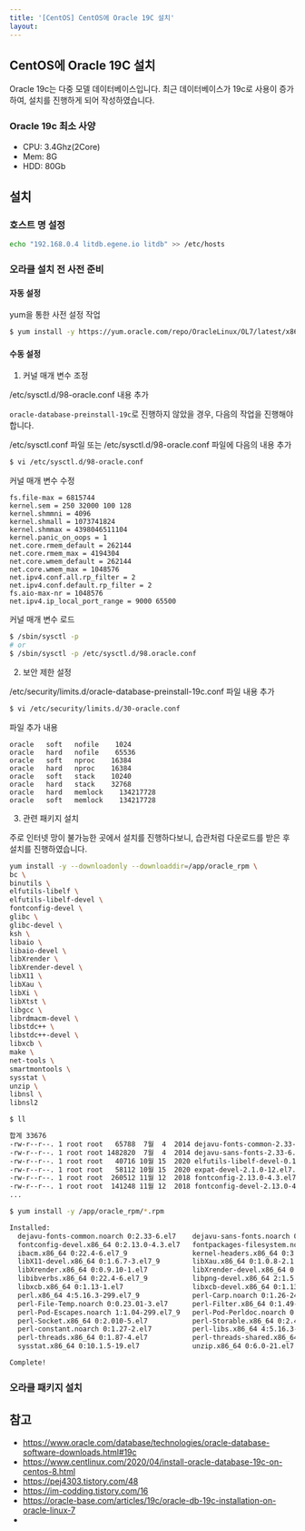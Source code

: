 ```yaml
---
title: '[CentOS] CentOS에 Oracle 19C 설치'
layout: 
---
```


## CentOS에 Oracle 19C 설치

Oracle 19c는 다중 모델 데이터베이스입니다. 최근 데이터베이스가 19c로 사용이 증가하여, 
설치를 진행하게 되어 작성하였습니다.

### Oracle 19c 최소 사양

* CPU: 3.4Ghz(2Core)
* Mem: 8G
* HDD: 80Gb

## 설치

### 호스트 명 설정


```sh
echo "192.168.0.4 litdb.egene.io litdb" >> /etc/hosts
```

### 오라클 설치 전 사전 준비


#### 자동 설정

yum을 통한 사전 설정 작업

```sh 
$ yum install -y https://yum.oracle.com/repo/OracleLinux/OL7/latest/x86_64/getPackage/oracle-database-preinstall-19c-1.0-1.el7.x86_64.rpm
```


#### 수동 설정


1. 커널 매개 변수 조정
   
/etc/sysctl.d/98-oracle.conf 내용 추가
   
`oracle-database-preinstall-19c`로 진행하지 않았을 경우, 다음의 작업을 진행해야 합니다.

/etc/sysctl.conf 파일 또는 /etc/sysctl.d/98-oracle.conf 파일에 다음의 내용 추가

```sh
$ vi /etc/sysctl.d/98-oracle.conf
```

커널 매개 변수 수정
```
fs.file-max = 6815744
kernel.sem = 250 32000 100 128
kernel.shmmni = 4096
kernel.shmall = 1073741824
kernel.shmmax = 4398046511104
kernel.panic_on_oops = 1
net.core.rmem_default = 262144
net.core.rmem_max = 4194304
net.core.wmem_default = 262144
net.core.wmem_max = 1048576
net.ipv4.conf.all.rp_filter = 2
net.ipv4.conf.default.rp_filter = 2
fs.aio-max-nr = 1048576
net.ipv4.ip_local_port_range = 9000 65500
```

커널 매개 변수 로드

```sh
$ /sbin/sysctl -p
# or
$ /sbin/sysctl -p /etc/sysctl.d/98.oracle.conf
```

2.  보안 제한 설정

/etc/security/limits.d/oracle-database-preinstall-19c.conf 파일 내용 추가

```sh
$ vi /etc/security/limits.d/30-oracle.conf 
```

파일 추가 내용
```
oracle   soft   nofile    1024
oracle   hard   nofile    65536
oracle   soft   nproc    16384
oracle   hard   nproc    16384
oracle   soft   stack    10240
oracle   hard   stack    32768
oracle   hard   memlock    134217728
oracle   soft   memlock    134217728
```


3. 관련 패키지 설치

주로 인터넷 망이 불가능한 곳에서 설치를 진행하다보니,
습관처럼 다운로드를 받은 후 설치를 진행하였습니다.

```sh
yum install -y --downloadonly --downloaddir=/app/oracle_rpm \
bc \
binutils \
elfutils-libelf \
elfutils-libelf-devel \
fontconfig-devel \
glibc \
glibc-devel \
ksh \
libaio \
libaio-devel \
libXrender \
libXrender-devel \
libX11 \
libXau \
libXi \
libXtst \
libgcc \
librdmacm-devel \
libstdc++ \
libstdc++-devel \
libxcb \
make \
net-tools \
smartmontools \
sysstat \
unzip \
libnsl \
libnsl2
```


```sh
$ ll

합계 33676
-rw-r--r--. 1 root root   65788  7월  4  2014 dejavu-fonts-common-2.33-6.el7.noarch.rpm
-rw-r--r--. 1 root root 1482820  7월  4  2014 dejavu-sans-fonts-2.33-6.el7.noarch.rpm
-rw-r--r--. 1 root root   40716 10월 15  2020 elfutils-libelf-devel-0.176-5.el7.x86_64.rpm
-rw-r--r--. 1 root root   58112 10월 15  2020 expat-devel-2.1.0-12.el7.x86_64.rpm
-rw-r--r--. 1 root root  260512 11월 12  2018 fontconfig-2.13.0-4.3.el7.x86_64.rpm
-rw-r--r--. 1 root root  141248 11월 12  2018 fontconfig-devel-2.13.0-4.3.el7.x86_64.rpm
...
```

```sh
$ yum install -y /app/oracle_rpm/*.rpm

Installed:
  dejavu-fonts-common.noarch 0:2.33-6.el7    dejavu-sans-fonts.noarch 0:2.33-6.el7          elfutils-libelf-devel.x86_64 0:0.176-5.el7                expat-devel.x86_64 0:2.1.0-12.el7       fontconfig.x86_64 0:2.13.0-4.3.el7
  fontconfig-devel.x86_64 0:2.13.0-4.3.el7   fontpackages-filesystem.noarch 0:1.44-8.el7    freetype-devel.x86_64 0:2.8-14.el7_9.1                    glibc-devel.x86_64 0:2.17-324.el7_9     glibc-headers.x86_64 0:2.17-324.el7_9
  ibacm.x86_64 0:22.4-6.el7_9                kernel-headers.x86_64 0:3.10.0-1160.25.1.el7   ksh.x86_64 0:20120801-142.el7                             libX11.x86_64 0:1.6.7-3.el7_9           libX11-common.noarch 0:1.6.7-3.el7_9
  libX11-devel.x86_64 0:1.6.7-3.el7_9        libXau.x86_64 0:1.0.8-2.1.el7                  libXau-devel.x86_64 0:1.0.8-2.1.el7                       libXext.x86_64 0:1.3.3-3.el7            libXi.x86_64 0:1.7.9-1.el7
  libXrender.x86_64 0:0.9.10-1.el7           libXrender-devel.x86_64 0:0.9.10-1.el7         libXtst.x86_64 0:1.2.3-1.el7                              libaio-devel.x86_64 0:0.3.109-13.el7    libibumad.x86_64 0:22.4-6.el7_9
  libibverbs.x86_64 0:22.4-6.el7_9           libpng-devel.x86_64 2:1.5.13-8.el7             librdmacm.x86_64 0:22.4-6.el7_9                           libstdc++-devel.x86_64 0:4.8.5-44.el7   libuuid-devel.x86_64 0:2.23.2-65.el7_9.1
  libxcb.x86_64 0:1.13-1.el7                 libxcb-devel.x86_64 0:1.13-1.el7               lm_sensors-libs.x86_64 0:3.4.0-8.20160601gitf9185e5.el7   mailx.x86_64 0:12.5-19.el7              pciutils.x86_64 0:3.5.1-3.el7
  perl.x86_64 4:5.16.3-299.el7_9             perl-Carp.noarch 0:1.26-244.el7                perl-Encode.x86_64 0:2.51-7.el7                           perl-Exporter.noarch 0:5.68-3.el7       perl-File-Path.noarch 0:2.09-2.el7
  perl-File-Temp.noarch 0:0.23.01-3.el7      perl-Filter.x86_64 0:1.49-3.el7                perl-Getopt-Long.noarch 0:2.40-3.el7                      perl-HTTP-Tiny.noarch 0:0.033-3.el7     perl-PathTools.x86_64 0:3.40-5.el7
  perl-Pod-Escapes.noarch 1:1.04-299.el7_9   perl-Pod-Perldoc.noarch 0:3.20-4.el7           perl-Pod-Simple.noarch 1:3.28-4.el7                       perl-Pod-Usage.noarch 0:1.63-3.el7      perl-Scalar-List-Utils.x86_64 0:1.27-248.el7
  perl-Socket.x86_64 0:2.010-5.el7           perl-Storable.x86_64 0:2.45-3.el7              perl-Text-ParseWords.noarch 0:3.29-4.el7                  perl-Time-HiRes.x86_64 4:1.9725-3.el7   perl-Time-Local.noarch 0:1.2300-2.el7
  perl-constant.noarch 0:1.27-2.el7          perl-libs.x86_64 4:5.16.3-299.el7_9            perl-macros.x86_64 4:5.16.3-299.el7_9                     perl-parent.noarch 1:0.225-244.el7      perl-podlators.noarch 0:2.5.1-3.el7
  perl-threads.x86_64 0:1.87-4.el7           perl-threads-shared.x86_64 0:1.43-6.el7        rdma-core.x86_64 0:22.4-6.el7_9                           rdma-core-devel.x86_64 0:22.4-6.el7_9   smartmontools.x86_64 1:7.0-2.el7
  sysstat.x86_64 0:10.1.5-19.el7             unzip.x86_64 0:6.0-21.el7                      xorg-x11-proto-devel.noarch 0:2018.4-1.el7                zlib-devel.x86_64 0:1.2.7-19.el7_9

Complete!

```




### 오라클 패키지 설치



## 참고

* https://www.oracle.com/database/technologies/oracle-database-software-downloads.html#19c
* https://www.centlinux.com/2020/04/install-oracle-database-19c-on-centos-8.html
* https://pej4303.tistory.com/48
* https://im-codding.tistory.com/16
* https://oracle-base.com/articles/19c/oracle-db-19c-installation-on-oracle-linux-7
* 